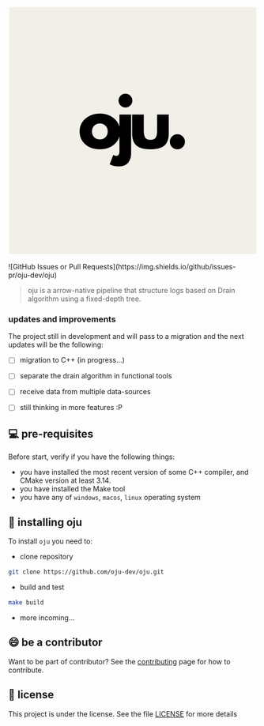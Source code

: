
<p align="center">
  <img src="images/oju_black.png" />
</p>
![GitHub Issues or Pull Requests](https://img.shields.io/github/issues-pr/oju-dev/oju)

> oju is a arrow-native pipeline that structure logs based on Drain algorithm using a fixed-depth tree.

### updates and improvements

The project still in development and will pass to a migration and the next updates will be the following:

- [ ] migration to C++ (in progress...)
- [ ] separate the drain algorithm in functional tools
- [ ] receive data from multiple data-sources
- [ ] still thinking in more features :P


## 💻 pre-requisites
Before start, verify if you have the following things:
- you have installed the most recent version of some C++ compiler, and CMake version at least 3.14.
- you have installed the Make tool
- you have any of `windows`, `macos`, `linux` operating system

## 🚀 installing oju
To install `oju` you need to:
- clone repository
```sh
git clone https://github.com/oju-dev/oju.git
```
- build and test
```sh
make build
```

- more incoming...

## 😄 be a contributor 

Want to be part of contributor? See the [contributing](CONTRIBUTING.md) page for how to contribute.

## 📝 license

This project is under the license. See the file [LICENSE](LICENSE.md) for more details
